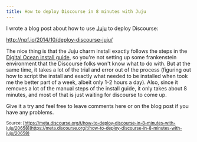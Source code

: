 ```yaml
---
title: How to deploy Discourse in 8 minutes with Juju
---
```


I wrote a blog post about how to use [Juju](juju.ubuntu.com) to deploy Discourse:

http://npf.io/2014/10/deploy-discourse-juju/

The nice thing is that the Juju charm install exactly follows the steps in the [Digital Ocean install guide][1], so you're not setting up some frankenstein environment that the Discourse folks won't know what to do with.  But at the same time, it takes a lot of the trial and error out of the process (figuring out how to script the install and exactly what needed to be installed when took me the better part of a week, albeit only 1-2 hours a day).  Also, since it removes a lot of the manual steps of the install guide, it only takes about 8 minutes, and most of that is just waiting for discourse to come up.

Give it a try and feel free to leave comments here or on the blog post if you have any problems.


  [1]: https://github.com/discourse/discourse/blob/master/docs/INSTALL-digital-ocean.md

<small class="documentation-source">Source: [https://meta.discourse.org/t/how-to-deploy-discourse-in-8-minutes-with-juju/20658](https://meta.discourse.org/t/how-to-deploy-discourse-in-8-minutes-with-juju/20658)</small>
